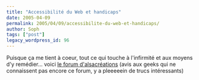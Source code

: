 ```yaml
---
title: "Accessibilité du Web et handicaps"
date: 2005-04-09
permalink: 2005/04/09/accessibilite-du-web-et-handicaps/
author: Soph
tags: ["post"]
legacy_wordpress_id: 96
---
```


Puisque ça me tient à coeur, tout ce qui touche à l'infirmité et aux moyens d'y remédier... voici [le forum d'alsacréations](http://forum.alsacreations.com/forum.php?action=t&amp;fid=6) (avis aux geeks qui ne connaissent pas encore ce forum, y a pleeeeein de trucs intéressants)

<!-- excerpt -->
